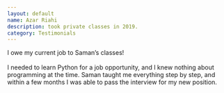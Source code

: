 ```yaml
---
layout: default
name: Azar Riahi
description: took private classes in 2019.
category: Testimonials
---
```

I owe my current job to Saman’s classes!
<br><br>
I needed to learn Python for a job opportunity, and I knew nothing about programming at the time. Saman taught me everything step by step, and within a few months I was able to pass the interview for my new position.
